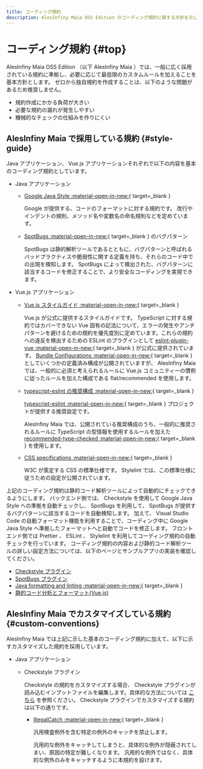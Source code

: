 ```yaml
---
title: コーディング規約
description: AlesInfiny Maia OSS Edition のコーディング規約に関する方針を示します。
---
```


# コーディング規約 {#top}

AlesInfiny Maia OSS Edition （以下 AlesInfiny Maia ）では、一般に広く採用されている規約に準拠し、必要に応じて最低限のカスタムルールを加えることを基本方針とします。
ゼロから独自規約を作成することは、以下のような問題があるため推奨しません。

- 規約作成にかかる負荷が大きい
- 必要な規約の漏れが発生しやすい
- 機械的なチェックの仕組みを作りにくい

## AlesInfiny Maia で採用している規約 {#style-guide}

Java アプリケーション、 Vue.js アプリケーションそれぞれで以下の内容を基本のコーディング規約としています。

- Java アプリケーション
    - [Google Java Style :material-open-in-new:](https://google.github.io/styleguide/javaguide.html){ target=_blank }

        Google が提供する、コードのフォーマットに対する規約です。
        改行やインデントの規則、メソッド名や変数名の命名規則などを定めています。

    - [SpotBugs :material-open-in-new:](https://spotbugs.github.io/){ target=_blank } のバグパターン

        SpotBugs は静的解析ツールであるとともに、バグパターンと呼ばれるバッドプラクティスや脆弱性に関する定義を持ち、それらのコード中での出現を検知します。
        SpotBugs によって検出された、バグパターンに該当するコードを修正することで、より安全なコーディングを実現できます。

- Vue.js アプリケーション
    - [Vue.js スタイルガイド :material-open-in-new:](https://ja.vuejs.org/style-guide/){ target=_blank }

        Vue.js が公式に提供するスタイルガイドです。 TypeScript に対する規約ではカバーできない Vue 固有の記法について、エラーの発生やアンチパターンを避けるための規約を優先度別に定めています。これらの規約への違反を検出するための ESLint のプラグインとして [eslint-plugin-vue :material-open-in-new:](https://eslint.vuejs.org/){ target=_blank } が公式に提供されています。
        [Bundle Configurations :material-open-in-new:](https://eslint.vuejs.org/user-guide/#bundle-configurations-eslint-config-js){ target=_blank }としていくつかの定義済み構成が公開されていますが、
        AlesInfiny Maia では、一般的に必須と考えられるルールに Vue.js コミュニティーの慣例に従ったルールを加えた構成である flat/recommended を使用します。

    - [typescript-eslint の推奨構成 :material-open-in-new:](https://typescript-eslint.io/users/configs/#recommended-configurations){ target=_blank }

        [typescript-eslint :material-open-in-new:](https://typescript-eslint.io/){ target=_blank } プロジェクトが提供する推奨設定です。
        <!-- textlint-disable ja-technical-writing/sentence-length -->
        AlesInfiny Maia では、公開されている推奨構成のうち、一般的に推奨されるルールに TypeScript の型情報を使用するルールを加えた [recommended-type-checked :material-open-in-new:](https://typescript-eslint.io/users/configs/#recommended-type-checked){ target=_blank } を使用します。
        <!-- textlint-enable ja-technical-writing/sentence-length -->

    - [CSS specifications :material-open-in-new:](https://www.w3.org/Style/CSS/current-work){ target=_blank }

        W3C が策定する CSS の標準仕様です。 Stylelint では、この標準仕様に従うための設定が公開されています。

上記のコーディング規約は静的コード解析ツールによって自動的にチェックできるようにします。
バックエンド側では、 Checkstyle を使用して Google Java Style への準拠を自動チェックし、
SpotBugs を利用して、 SpotBugs が提供するバグパターンに該当するコードを自動検知します。
加えて、 Visual Studio Code の自動フォーマット機能を利用することで、コーディング中に Google Java Style へ準拠したフォーマットへと自動でコードを修正します。
フロントエンド側では Prettier 、 ESLint 、 Stylelint を利用してコーディング規約の自動チェックを行っています。
コーディング規約の内容および静的コード解析ツールの詳しい設定方法については、以下のページとサンプルアプリの実装を確認してください。

- [Checkstyle プラグイン](../how-to-develop/java/common-project-settings.md#checkstyle-plugin)
- [SpotBugs プラグイン](../how-to-develop/java/common-project-settings.md#spotbugs-plugin)
- [Java formatting and linting :material-open-in-new:](https://code.visualstudio.com/docs/java/java-linting){ target=_blank }
- [静的コード分析とフォーマット(Vue.js)](../how-to-develop/vue-js/static-verification-and-format.md)

## AlesInfiny Maia でカスタマイズしている規約 {#custom-conventions}

AlesInfiny Maia では上記に示した基本のコーディング規約に加えて、以下に示すカスタマイズした規約を採用しています。

- Java アプリケーション

    - Checkstyle プラグイン

        Checkstyle の規約をカスタマイズする場合、 Checkstyle プラグインが読み込むインプットファイルを編集します。具体的な方法については [こちら](../how-to-develop/java/common-project-settings.md#checkstyle-plugin) を参照ください。
        Checkstyle プラグインでカスタマイズする規約は以下の通りです。

        - [IllegalCatch :material-open-in-new:](https://checkstyle.sourceforge.io/checks/coding/illegalcatch.html){ target=_blank }

            汎用検査例外を含む特定の例外のキャッチを禁止します。

            汎用的な例外をキャッチしてしまうと、具体的な例外が隠蔽されてしまい、原因の特定が難しくなります。
            汎用的な例外ではなく、具体的な例外のみをキャッチするように本規約を設けます。
